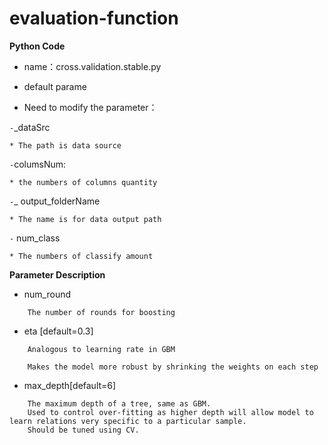 # evaluation-function
 
**Python Code**
 
* name：cross.validation.stable.py

* default parame

* Need to modify the parameter：`-`_dataSrc
 	* The path is data source`-`columsNum:	* the numbers of columns quantity`-`_ output_folderName
	* The name is for data output path`-` num_class	* The numbers of classify amount**Parameter Description**

* num_round
```	The number of rounds for boosting
```

* eta [default=0.3]

```
	Analogous to learning rate in GBM
		Makes the model more robust by shrinking the weights on each step
```
* max_depth[default=6]```	The maximum depth of a tree, same as GBM.	Used to control over-fitting as higher depth will allow model to learn relations very specific to a particular sample.	Should be tuned using CV.```